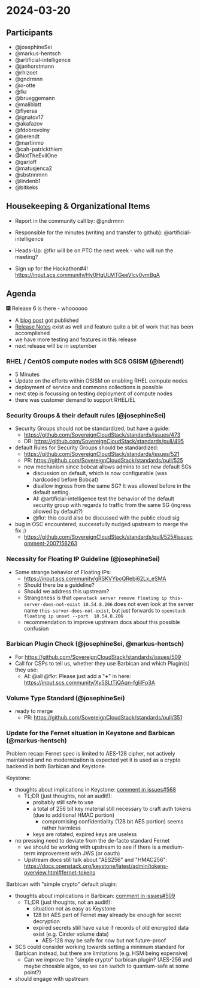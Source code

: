 # 2024-03-20

## Participants

- @josephineSei
- @markus-hentsch
- @artificial-intelligence
- @janhorstmann
- @rhizoet
- @gndrmnn
- @o-otte
- @fkr
- @brueggemann
- @maliblatt
- @flyersa
- @ignatov17
- @akafazov
- @fdobrovolny
- @berendt
- @martinmo
- @cah-patrickthiem
- @NotTheEvilOne
- @garloff
- @matusjenca2
- @sbstnnmnn
- @lindenb1
- @bitkeks

## Housekeeping & Organizational Items

- Report in the community call by: @gndrmnn
- Responsible for the minutes (writing and transfer to github): @artificial-intelligence

- Heads-Up: @fkr will be on PTO the next week - who will run the meeting?

- Sign up for the Hackathon#4! <https://input.scs.community/Hy0HqULMTGeeVIcy0vmBgA>

## Agenda

:fireworks: Release 6 is there - whoooooo

- A [blog post](https://scs.community/release/2024/03/20/release6/) got published
- [Release Notes](https://docs.scs.community/docs/releases/Release6/) exist as well and feature quite a bit of work that has been accomplished
- we have more testing and features in this release
- next release will be in september

### RHEL / CentOS compute nodes with SCS OSISM (@berendt)

- 5 Minutes
- Update on the efforts within OSISM on enabling RHEL compute nodes
- deployment of service and commons collections is possible
- next step is focussing on testing deployment of compute nodes
- there was customer demand to support RHEL/EL

### Security Groups & their default rules (@josephineSei)

- Security Groups should not be standardized, but have a guide:
  - <https://github.com/SovereignCloudStack/standards/issues/473>
  - DR: <https://github.com/SovereignCloudStack/standards/pull/495>
- default Rules for Security Groups should be standardized:
  - <https://github.com/SovereignCloudStack/standards/issues/521>
  - PR: <https://github.com/SovereignCloudStack/standards/pull/525>
  - new mechanism since bobcat allows admins to set new default SGs
    - discussion on default, which is now configurable (was hardcoded before Bobcat)
    - disallow ingress from the same SG? It was allowed before in the default setting.
    - AI: @artificial-intelligence test the behavior of the default security group with regards to traffic from the same SG (ingress allowed by default?)
    - @fkr: this could also be discussed with the public cloud sig
- bug in OSC encountered, successfully nudged upstream to merge the fix :)
  - <https://github.com/SovereignCloudStack/standards/pull/525#issuecomment-2007156263>

### Necessity for Floating IP Guideline (@josephineSei)

- Some strange behavior of Floating IPs:
  - <https://input.scs.community/gRSKVYboQRebi62Lx_eSMA>
  - Should there be a guideline?
  - Should we address this upstream?
  - Strangeness is that `openstack server remove floating ip this-server-does-not-exist 10.54.8.206` does not even look at the server name `this-server-does-not-exist`, but just forwards to `openstack floating ip unset --port  10.54.8.206`
  - recommendation to improve upstream docs about this possible confusion

### Barbican Plugin Check (@josephineSei, @markus-hentsch)

- For <https://github.com/SovereignCloudStack/standards/issues/509>
- Call for CSPs to tell us, whether they use Barbican and which Plugin(s) they use:
  - AI: @all @fkr: Please just add a "**+**" in here: <https://input.scs.community/Xy5SLtTjQAqn-fgliIFp3A>

### Volume Type Standard (@josephineSei)

- ready to merge
  - PR: <https://github.com/SovereignCloudStack/standards/pull/351>

### Update for the Fernet situation in Keystone and Barbican (@markus-hentsch)

Problem recap: Fernet spec is limited to AES-128 cipher, not actively maintained and no modernization is expected yet it is used as a crypto backend in both Barbican and Keystone.

Keystone:

- thoughts about implications in Keystone: [comment in issues#568](https://github.com/SovereignCloudStack/issues/issues/568#issuecomment-1997112240)
  - TL;DR (just thoughts, not an audit!):
    - probably still safe to use
    - a total of 256 bit key material still necessary to craft auth tokens (due to additional HMAC portion)
      - compromising confidentiality (128 bit AES portion) seems rather harmless
    - keys are rotated, expired keys are useless
- no pressing need to deviate from the de-facto standard Fernet
  - we should be working with upstream to see if there is a medium-term improvement with JWS (or oauth)
  - Upstream docs still talk about "AES256" and "HMAC256": <https://docs.openstack.org/keystone/latest/admin/tokens-overview.html#fernet-tokens>

Barbican with "simple crypto" default plugin:

- thoughts about implications in Barbican: [comment in issues#509](https://github.com/SovereignCloudStack/standards/issues/509#issuecomment-1997171861)
  - TL;DR (just thoughts, not an audit!):
    - situation not as easy as Keystone
    - 128 bit AES part of Fernet may already be enough for secret decryption
    - expired secrets still have value if records of old encrypted data exist (e.g. Cinder volume data)
      - AES-128 may be safe for now but not future-proof
- SCS could consider working towards setting a minimum standard for Barbican instead, but there are limitations (e.g. HSM being expensive)
  - Can we improve the "simple crypto" barbican plugin? (AES-256 and maybe chosable algos, so we can switch to quantum-safe at some point?)
- should engage with upstream
